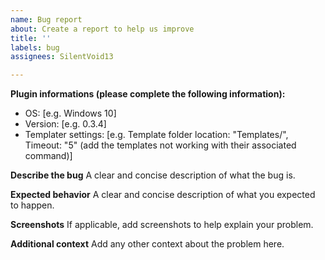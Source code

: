 ```yaml
---
name: Bug report
about: Create a report to help us improve
title: ''
labels: bug
assignees: SilentVoid13

---
```


<!--
Hey there, thanks for creating an issue!

In order to reproduce your issue, we might need to know a little bit more about the environment
which you're running `Templater` on.
-->

**Plugin informations (please complete the following information):**
 - OS: [e.g. Windows 10]
 - Version: [e.g. 0.3.4]
 - Templater settings: [e.g. Template folder location: "Templates/", Timeout: "5" (add the templates not working with their associated command)]

**Describe the bug**
A clear and concise description of what the bug is.

**Expected behavior**
A clear and concise description of what you expected to happen.

**Screenshots**
If applicable, add screenshots to help explain your problem.

**Additional context**
Add any other context about the problem here.
